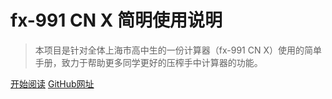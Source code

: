 # fx-991 CN X 简明使用说明

> 本项目是针对全体上海市高中生的一份计算器（fx-991 CN X）使用的简单手册，致力于帮助更多同学更好的压榨手中计算器的功能。

[开始阅读](introduction)
[GitHub网址](https://github.com/jhildenbiddle/docsify-themeable)
